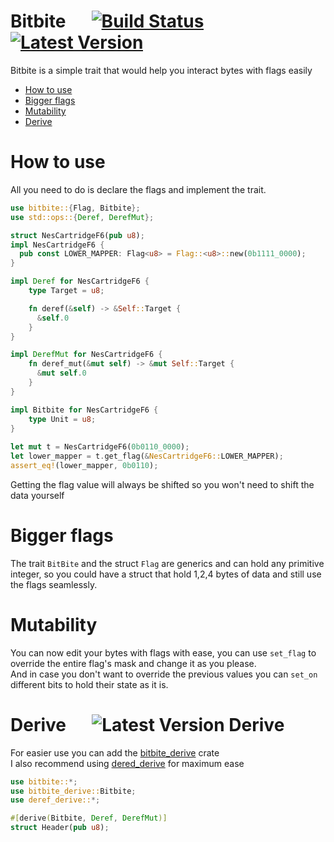 # Bitbite &emsp; [![Build Status]][actions] [![Latest Version]][crates.io]

[Build Status]: https://img.shields.io/github/actions/workflow/status/shalev-david/bitbite/rust.yml?branch=main
[actions]: https://github.com/shalev-david/bitbite/actions?query=branch%3Amain
[Latest Version]: https://img.shields.io/crates/v/bitbite.svg
[Latest Version Derive]: https://img.shields.io/crates/v/bitbite_derive.svg
[crates.io]: https://crates.io/crates/bitbite

Bitbite is a simple trait that would help you interact bytes with flags easily

- [How to use](#how-to-use)
- [Bigger flags](#bigger-flags)
- [Mutability](#mutability)
- [Derive](#derive)

# How to use
All you need to do is declare the flags and implement the trait.
```rust
use bitbite::{Flag, Bitbite};
use std::ops::{Deref, DerefMut};

struct NesCartridgeF6(pub u8);
impl NesCartridgeF6 {
  pub const LOWER_MAPPER: Flag<u8> = Flag::<u8>::new(0b1111_0000);
}

impl Deref for NesCartridgeF6 {
    type Target = u8;

    fn deref(&self) -> &Self::Target {
      &self.0    
    }       
}

impl DerefMut for NesCartridgeF6 {
    fn deref_mut(&mut self) -> &mut Self::Target {
      &mut self.0    
    }       
}

impl Bitbite for NesCartridgeF6 {
    type Unit = u8;
}
 
let mut t = NesCartridgeF6(0b0110_0000);
let lower_mapper = t.get_flag(&NesCartridgeF6::LOWER_MAPPER);
assert_eq!(lower_mapper, 0b0110);
```

 Getting the flag value will always be shifted so you won't need to shift the data yourself

# Bigger flags
The trait `BitBite` and the struct `Flag` are generics and can hold any primitive integer, so you could have a struct that hold 1,2,4 bytes of data and still use the flags seamlessly.

# Mutability  
You can now edit your bytes with flags with ease, you can use `set_flag` to override the entire flag's mask and change it as you please. \
 And in case you don't want to override the previous values you can `set_on` different bits to hold their state as it is.

# Derive &emsp; ![Latest Version Derive]
For easier use you can add the [bitbite_derive](https://crates.io/crates/bitbite_derive) crate \
I also recommend using [dered_derive](https://crates.io/crates/deref_derive) for maximum ease
```rust
use bitbite::*;
use bitbite_derive::Bitbite;
use deref_derive::*;

#[derive(Bitbite, Deref, DerefMut)]
struct Header(pub u8);
```